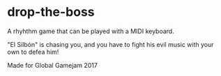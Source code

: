 # drop-the-boss

A rhyhthm game that can be played with a MIDI keyboard. 

"El Silbón" is chasing you, and you have to fight his evil music with your own to defea him!

Made for Global Gamejam 2017
